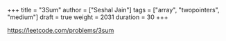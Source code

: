+++
title = "3Sum"
author = ["Seshal Jain"]
tags = ["array", "twopointers", "medium"]
draft = true
weight = 2031
duration = 30
+++

<https://leetcode.com/problems/3sum>
